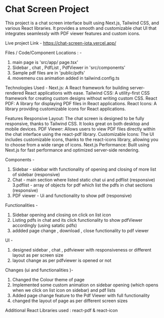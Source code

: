 <h1>Chat Screen Project</h1>

This project is a chat screen interface built using Next.js, Tailwind CSS, and various React libraries. It provides a smooth and customizable chat UI that integrates seamlessly with PDF viewer features and custom icons.


 Live project Link - https://chat-screen-iota.vercel.app/ 

Files / Code/Component Locations : - 
1. main page is 'src/app/ page.tsx' 
2. Sidebar , chat , PdfList , PdfViewer  in 'src/components'
3. Sample pdf files are in 'public/pdfs'
4. movemenu  css animation added in tailwind.config.ts

Technologies Used - 
Next.js: A React framework for building server-rendered React applications with ease.
Tailwind CSS: A utility-first CSS framework for creating custom designs without writing custom CSS.
React PDF: A library for displaying PDF files in React applications.
React Icons: A library providing customizable icons for React applications.

Features
Responsive Layout: The chat screen is designed to be fully responsive, thanks to Tailwind CSS. It looks great on both desktop and mobile devices.
PDF Viewer: Allows users to view PDF files directly within the chat interface using the react-pdf library.
Customizable Icons: The UI includes customizable icons, thanks to the react-icons library, allowing you to choose from a wide range of icons.
Next.js Performance: Built using Next.js for fast performance and optimized server-side rendering.
 



Components - 
1. Sidebar - sidebar with functionality of opening and closing of more list of sidebar (responsive)
2. Chat - main section where listed static chat ui   and  pdflist (responsive)
3.pdflist - array of objects for pdf which list the pdfs in chat sections (responsive)
4. PDF viewer - Ui and functionality to show pdf (responsive)


Functionalities - 
1. Sidebar opening and closing on click on list icon 
2. Listing pdfs in chat and its click functionality to show pdfViewer accordingly (using satatic pdfs)
3. addded page change  , download , close functionality to pdf viewer

UI - 
1. designed sidebar , chat , pdfviewer  with responsiveness or different layout as per screen size
2. layout change as per pdfviewer is opened or not


Changes (ui and functionalities )- 
1. Changed the Colour theme of  page 
2. Implemented some custom animation on sidebar opening (which opens when  we click on list icon on sidebar) and pdf lists
3.  Added page change feature to the Pdf Viewer with full functionality 
4. changed the layout of page as per different screen sizes


Additional React Libraries used :  react-pdf  & react-icon